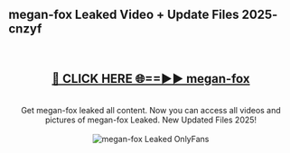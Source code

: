 <h2>megan-fox Leaked Video + Update Files 2025- cnzyf</h2>
<br>
<div align="center">
<h2><a href="https://libra.edu.pl?megan-fox" rel="nofollow">🔴 CLICK HERE 🌐==►► megan-fox</a></h2>
<br>
Get megan-fox leaked all content. Now you can access all videos and pictures of megan-fox Leaked. New Updated Files 2025!
<br>
<br>
<a href="https://libra.edu.pl?megan-fox" rel="nofollow" data-target="animated-image.originalLink"><img src="https://i.ibb.co.com/WyWwxjT/player-gif2.gif" alt="megan-fox Leaked OnlyFans" style="max-width: 100%; display: inline-block;" data-target="animated-image.originalImage"></a>
</div>
<br>